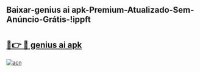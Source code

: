 
## Baixar-genius ai apk-Premium-Atualizado-Sem-Anúncio-Grátis-!ippft

# <h2><a href="https://andorid.site?title=genius_ai_apk&ref=27">🔗👉 🔴 genius ai apk</a></h2>

[![acn](https://github.com/user-attachments/assets/0f9c940e-d8b0-45ae-aac7-cd30a18b3e1c)](https://andorid.site?title=genius_ai_apk&ref=27)

